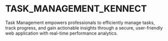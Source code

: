 # TASK_MANAGEMENT_KENNECT
Task Management empowers professionals to efficiently manage tasks, track progress, and gain actionable insights through a secure, user-friendly web application with real-time performance analytics.
